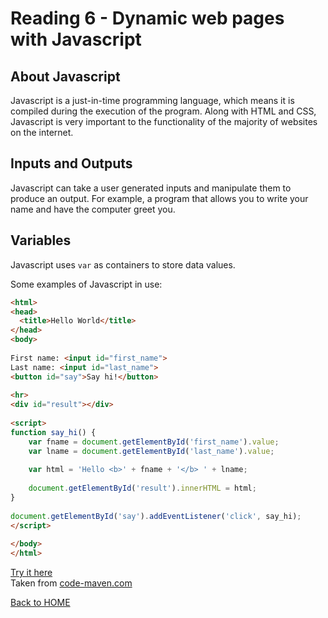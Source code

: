 # Reading 6 - Dynamic web pages with Javascript

## About Javascript

Javascript is a just-in-time programming language, which means it is compiled during the execution of the program. Along with HTML and CSS, Javascript is very important to the functionality of the majority of websites on the internet.

## Inputs and Outputs

Javascript can take a user generated inputs and manipulate them to produce an output. For example, a program that allows you to write your name and have the computer greet you.

## Variables

Javascript uses `var` as containers to store data values.

Some examples of Javascript in use:

```html
<html>
<head>
  <title>Hello World</title>
</head>
<body>  
 
First name: <input id="first_name">
Last name: <input id="last_name">
<button id="say">Say hi!</button>
 
<hr>
<div id="result"></div>
 
<script>
function say_hi() {
    var fname = document.getElementById('first_name').value;
    var lname = document.getElementById('last_name').value;
 
    var html = 'Hello <b>' + fname + '</b> ' + lname;
 
    document.getElementById('result').innerHTML = html;
}
 
document.getElementById('say').addEventListener('click', say_hi);
</script>
 
</body>
</html>
```
[Try it here](https://code-maven.com/try/examples/js/pure_js_greating.html)\
Taken from [code-maven.com](https://code-maven.com/input-output-in-plain-javascript)

[Back to HOME](README.md)